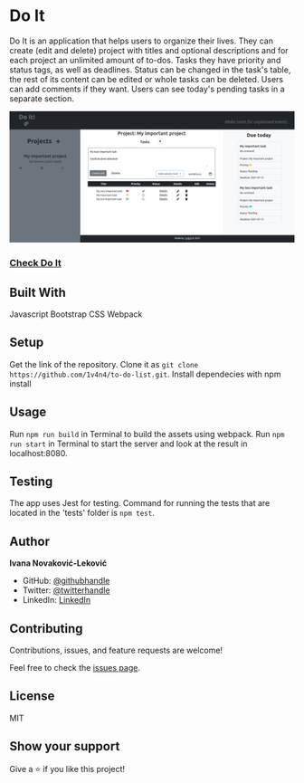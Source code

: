 # Do It

Do It is an application that helps users to organize their lives. They can create (edit and delete) project with titles and optional descriptions and for each project an unlimited amount of to-dos.
Tasks they have priority and status tags, as well as deadlines. Status can be changed in the task's table, the rest of its content can be edited or whole tasks can be deleted. Users can add comments if they want.
Users can see today's pending tasks in a separate section.

![Screenshot](./dist/images/ScreenshotTodo.png)

### [Check Do It](https://1v4n4.github.io/Do-It/)

## Built With

  Javascript
  Bootstrap
  CSS
  Webpack

## Setup

  Get the link of the repository.
  Clone it as `git clone https://github.com/1v4n4/to-do-list.git`.
  Install  dependecies with npm install

## Usage

  Run `npm run build` in  Terminal to build the assets using webpack.
  Run `npm run start` in Terminal to start the server and look at the result in localhost:8080.

## Testing
The app uses Jest for testing. Command for running the tests that are located in the 'tests' folder is `npm test`.

## Author
**Ivana Novaković-Leković**

- GitHub: [@githubhandle](https://github.com/1v4n4)
- Twitter: [@twitterhandle](https://twitter.com/codeIv1)
- LinkedIn: [LinkedIn](https://www.linkedin.com/in/1v4n4/)


## Contributing

Contributions, issues, and feature requests are welcome!

Feel free to check the [issues page](https://github.com/1v4n4/to-do-list/issues).

## License
MIT

## Show your support

Give a ⭐️ if you like this project!
